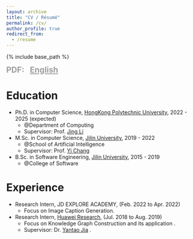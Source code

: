 ```yaml
---
layout: archive
title: "CV / Résumé"
permalink: /cv/
author_profile: true
redirect_from:
  - /resume
---
```


{% include base_path %}

<b style="color: #9D9D9D;font-size: 1.5em;">
    PDF:
    &nbsp;
    <a href="/files/ErxinYu_English_CV.pdf" style="color: #9D9D9D">English</a>
    <!-- &nbsp; -->
    <!-- <a href="/files/Resume_ZhiningLiu_Chinese.pdf" style="color: #9D9D9D">中文</a> -->
</b>

Education
======
* Ph.D. in Computer Science, [HongKong Polytechnic University](https://www.polyu.edu.hk/), 2022 - 2025 (expected)
  * @Department of Computing
  * Supervisor: Prof. [Jing Li](https://www4.comp.polyu.edu.hk/~jing1li/)
* M.Sc. in Computer Science, [Jilin University](http://global.jlu.edu.cn/), 2019 - 2022
  * @School of Artificial Intelligence
  * Supervisor: Prof. [Yi Chang](http://yichang-cs.com/)
* B.Sc. in Software Engineering, [Jilin University](http://global.jlu.edu.cn/), 2015 - 2019
  * @College of Software

Experience
======
* Research Intern, JD EXPLORE ACADEMY, (Feb. 2022 to Apr. 2022)
  * Focus on Image Caption Generation.
* Research Intern, [Huawei Research](https://career.huawei.com/reccampportal/portal5/index.html), (Jul. 2018 to Aug. 2019)
  * Focus on Knowledge Graph Construction and its application .
  * Supervisor: Dr. [Yantao Jia](https://dblp.org/pid/130/0492.html) .





